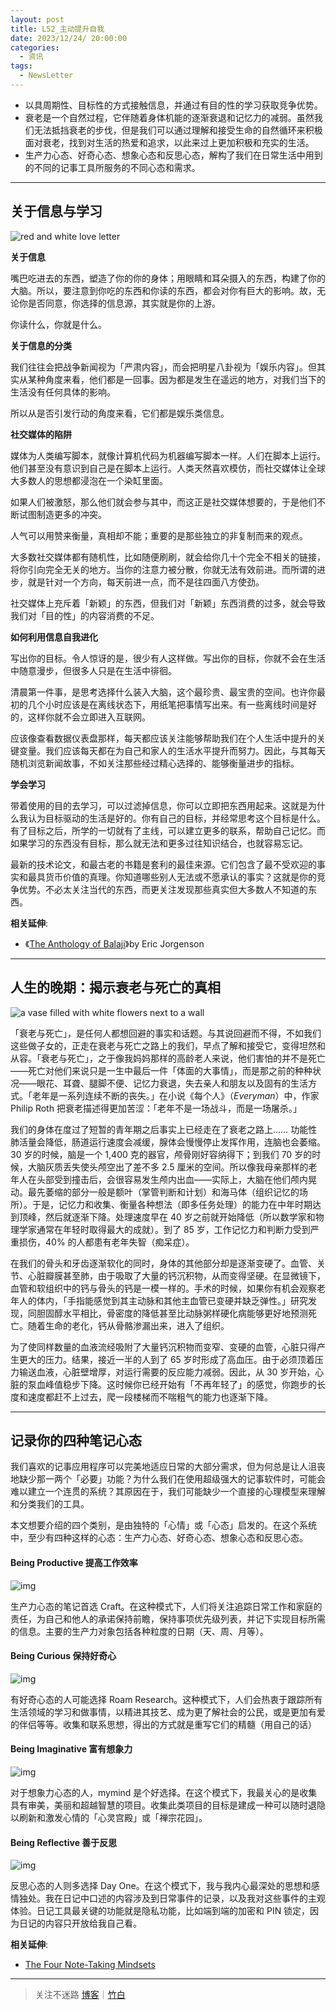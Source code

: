 ```yaml
---
layout: post
title: L52_主动提升自我
date: 2023/12/24/ 20:00:00
categories:
  - 资讯
tags:
  - NewsLetter
---
```


- 以具周期性、目标性的方式接触信息，并通过有目的性的学习获取竞争优势。
- 衰老是一个自然过程，它伴随着身体机能的逐渐衰退和记忆力的减弱。虽然我们无法抵挡衰老的步伐，但是我们可以通过理解和接受生命的自然循环来积极面对衰老，找到对生活的热爱和追求，以此来过上更加积极和充实的生活。
- 生产力心态、好奇心态、想象心态和反思心态，解构了我们在日常生活中用到的不同的记事工具所服务的不同心态和需求。

---

## 关于信息与学习

![red and white love letter](https://pics.naaln.com/blog/2024-01-07-9c8514.jpeg-basicBlog)

**关于信息**

嘴巴吃进去的东西，塑造了你的你的身体；用眼睛和耳朵摄入的东西，构建了你的大脑。所以，要注意到你吃的东西和你读的东西，都会对你有巨大的影响。故，无论你是否同意，你选择的信息源，其实就是你的上游。

你读什么，你就是什么。

**关于信息的分类**

我们往往会把战争新闻视为「严肃内容」，而会把明星八卦视为「娱乐内容」。但其实从某种角度来看，他们都是一回事。因为都是发生在遥远的地方，对我们当下的生活没有任何具体的影响。

所以从是否引发行动的角度来看，它们都是娱乐类信息。

**社交媒体的陷阱**

媒体为人类编写脚本，就像计算机代码为机器编写脚本一样。人们在脚本上运行。他们甚至没有意识到自己是在脚本上运行。人类天然喜欢模仿，而社交媒体让全球大多数人的思想都浸泡在一个染缸里面。

如果人们被激怒，那么他们就会参与其中，而这正是社交媒体想要的，于是他们不断试图制造更多的冲突。

人气可以用赞来衡量，真相却不能；重要的是那些独立的非复制而来的观点。

大多数社交媒体都有随机性，比如随便刷刷，就会给你几十个完全不相关的链接，将你引向完全无关的地方。当你的注意力被分散，你就无法有效前进。而所谓的进步，就是针对一个方向，每天前进一点，而不是往四面八方使劲。

社交媒体上充斥着「新颖」的东西，但我们对「新颖」东西消费的过多，就会导致我们对「目的性」的内容消费的不足。

**如何利用信息自我进化**

写出你的目标。令人惊讶的是，很少有人这样做。写出你的目标，你就不会在生活中随意漫步，但很多人只是在生活中徘徊。

清晨第一件事，是思考选择什么装入大脑，这个最珍贵、最宝贵的空间。也许你最初的几个小时应该是在离线状态下，用纸笔把事情写出来。有一些离线时间是好的，这样你就不会立即进入互联网。

应该像查看数据仪表盘那样，每天都应该关注能够帮助我们在个人生活中提升的关键变量。我们应该每天都在为自己和家人的生活水平提升而努力。因此，与其每天随机浏览新闻故事，不如关注那些经过精心选择的、能够衡量进步的指标。

**学会学习**

带着使用的目的去学习，可以过滤掉信息，你可以立即把东西用起来。这就是为什么我认为目标驱动的生活是好的。你有自己的目标，并经常思考这个目标是什么。有了目标之后，所学的一切就有了主线，可以建立更多的联系，帮助自己记忆。而如果学习的东西没有目标，那么就无法和更多过往知识结合，也就容易忘记。

最新的技术论文，和最古老的书籍是套利的最佳来源。它们包含了最不受欢迎的事实和最具货币价值的真理。你知道哪些别人无法或不愿承认的事实？这就是你的竞争优势。不必太关注当代的东西，而更关注发现那些真实但大多数人不知道的东西。

**相关延伸**:  
- 《[The Anthology of Balaji](https://balajianthology.com/)》by Eric Jorgenson

---

## 人生的晚期：揭示衰老与死亡的真相

![a vase filled with white flowers next to a wall](https://pics.naaln.com/blog/2024-01-07-3728ed.jpeg-basicBlog)

「衰老与死亡」，是任何人都想回避的事实和话题。与其说回避而不得，不如我们这些做子女的，正走在衰老与死亡之路上的我们，早点了解和接受它，变得坦然和从容。「衰老与死亡」，之于像我妈妈那样的高龄老人来说，他们害怕的并不是死亡——死亡对他们来说只是一生中最后一件「体面的大事情」，而是那之前的种种状况——眼花、耳聋、腿脚不便、记忆力衰退，失去亲人和朋友以及固有的生活方式。「老年是一系列连续不断的丧失。」在小说《每个人》（*Everyman*）中，作家 Philip Roth 把衰老描述得更加苦涩：「老年不是一场战斗，而是一场屠杀。」

我们的身体在度过了短暂的青年期之后事实上已经走在了衰老之路上…… 功能性肺活量会降低，肠道运行速度会减缓，腺体会慢慢停止发挥作用，连脑也会萎缩。30 岁的时候，脑是一个 1,400 克的器官，颅骨刚好容纳得下；到我们 70 岁的时候，大脑灰质丢失使头颅空出了差不多 2.5 厘米的空间。所以像我母亲那样的老年人在头部受到撞击后，会很容易发生颅内出血——实际上，大脑在他们颅内晃动。最先萎缩的部分一般是额叶（掌管判断和计划）和海马体（组织记忆的场所）。于是，记忆力和收集、衡量各种想法（即多任务处理）的能力在中年时期达到顶峰，然后就逐渐下降。处理速度早在 40 岁之前就开始降低（所以数学家和物理学家通常在年轻时取得最大的成就）。到了 85 岁，工作记忆力和判断力受到严重损伤，40% 的人都患有老年失智（痴呆症）。

在我们的骨头和牙齿逐渐软化的同时，身体的其他部分却是逐渐变硬了。血管、关节、心脏瓣膜甚至肺，由于吸取了大量的钙沉积物，从而变得坚硬。在显微镜下，血管和软组织中的钙与骨头的钙是一模一样的。手术的时候，如果你有机会观察老年人的体内，「手指能感觉到其主动脉和其他主血管已变硬并缺乏弹性。」研究发现，同胆固醇水平相比，骨密度的降低甚至比动脉粥样硬化病能够更好地预测死亡。随着生命的老化，钙从骨骼渗漏出来，进入了组织。

为了使同样数量的血液流经吸附了大量钙沉积物而变窄、变硬的血管，心脏只得产生更大的压力。结果，接近一半的人到了 65 岁时形成了高血压。由于必须顶着压力输送血液，心脏壁增厚，对运行需要的反应能力减弱。因此，从 30 岁开始，心脏的泵血峰值稳步下降。这时候你已经开始有「不再年轻了」的感觉，你跑步的长度和速度都赶不上过去，爬一段楼梯而不喘粗气的能力也逐渐下降。

---

## 记录你的四种笔记心态

我们喜欢的记事应用程序可以完美地适应日常的大部分需求，但为何总是让人沮丧地缺少那一两个「必要」功能？为什么我们在使用超级强大的记事软件时，可能会难以建立一个连贯的系统？其原因在于，我们可能缺少一个直接的心理模型来理解和分类我们的工具。

本文想要介绍的四个类别，是由独特的「心情」或「心态」启发的。在这个系统中，至少有四种这样的心态：生产力心态、好奇心态、想象心态和反思心态。

####  Being Productive 提高工作效率

![img](https://pics.naaln.com/blog/2024-01-07-fe1aaa.jpeg-basicBlog)

生产力心态的笔记首选 Craft。在这种模式下，人们将关注追踪日常工作和家庭的责任，为自己和他人的承诺保持前瞻，保持事项优先级列表，并记下实现目标所需的信息。主要的生产力对象包括各种粒度的日期（天、周、月等）。

####  Being Curious 保持好奇心

![img](https://pics.naaln.com/blog/2024-01-07-fe1aaa.jpeg-basicBlog)

有好奇心态的人可能选择 Roam Research。这种模式下，人们会热衷于跟踪所有生活领域的学习和做事情，以精进其技艺、成为更了解社会的公民，或是更加有爱的伴侣等等。收集和联系思想，得出的方式就是重写它们的精髓（用自己的话）

####  Being Imaginative 富有想象力

![img](https://pics.naaln.com/blog/2024-01-07-dc75ce.png-basicBlog)

对于想象力心态的人，mymind 是个好选择。在这个模式下，我最关心的是收集具有审美，美丽和超越智慧的项目。收集此类项目的目标是建成一种可以随时退隐以刷新和激发心情的「心灵宫殿」或「禅宗花园」。

####  Being Reflective 善于反思

![img](https://pics.naaln.com/blog/2024-01-07-520c83.png-basicBlog)

反思心态的人则多选择 Day One。在这个模式下，我与我内心最深处的思想和感情独处。我在日记中口述的内容涉及到日常事件的记录，以及我对这些事件的主观体验。日记工具最关键的功能就是隐私功能，比如端到端的加密和 PIN 锁定，因为日记的内容只开放给我自己看。

**相关延伸**:  

- [The Four Note-Taking Mindsets](https://cameron-sea.medium.com/the-four-note-taking-mindsets-8b3302c4d963)

---

> 关注不迷路 [博客](https://blog.naaln.com/)｜[竹白](https://space.zhubai.love/)
